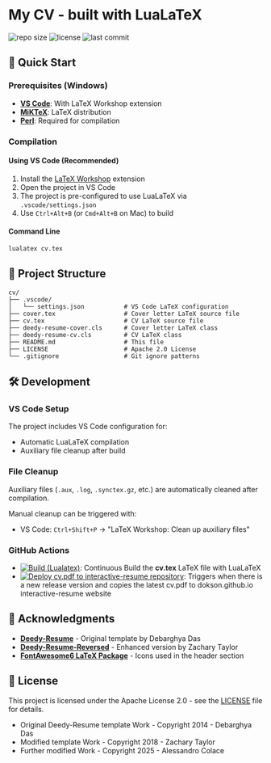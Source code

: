 # My CV - built with LuaLaTeX

![repo size](https://img.shields.io/github/repo-size/dokson/cv) ![license](https://img.shields.io/github/license/dokson/cv) ![last commit](https://img.shields.io/github/last-commit/dokson/cv)

## 🚀 Quick Start

### Prerequisites (Windows)

- [**VS Code**](https://code.visualstudio.com/download): With LaTeX Workshop extension
- [**MiKTeX**](https://miktex.org/download): LaTeX distribution
- [**Perl**](https://strawberryperl.com/): Required for compilation

### Compilation

#### Using VS Code (Recommended)

1. Install the [LaTeX Workshop](https://marketplace.visualstudio.com/items?itemName=James-Yu.latex-workshop) extension
2. Open the project in VS Code
3. The project is pre-configured to use LuaLaTeX via `.vscode/settings.json`
4. Use `Ctrl+Alt+B` (or `Cmd+Alt+B` on Mac) to build

#### Command Line

```bash
lualatex cv.tex
```

## 📁 Project Structure

```plaintext
cv/
├── .vscode/
│   └── settings.json           # VS Code LaTeX configuration
├── cover.tex                   # Cover letter LaTeX source file
├── cv.tex                      # CV LaTeX source file
├── deedy-resume-cover.cls      # Cover letter LaTeX class
├── deedy-resume-cv.cls         # CV LaTeX class
├── README.md                   # This file
├── LICENSE                     # Apache 2.0 License
└── .gitignore                  # Git ignore patterns
```

## 🛠️ Development

### VS Code Setup

The project includes VS Code configuration for:

- Automatic LuaLaTeX compilation
- Auxiliary file cleanup after build

### File Cleanup

Auxiliary files (`.aux`, `.log`, `.synctex.gz`, etc.) are automatically cleaned after compilation.

Manual cleanup can be triggered with:

- VS Code: `Ctrl+Shift+P` → "LaTeX Workshop: Clean up auxiliary files"

### GitHub Actions

- [![Build (Lualatex)](https://github.com/dokson/cv/actions/workflows/build.yml/badge.svg)](https://github.com/dokson/cv/actions/workflows/build.yml): Continuous Build the **cv.tex** LaTeX file with LuaLaTeX
- [![Deploy cv.pdf to interactive-resume repository](https://github.com/dokson/cv/actions/workflows/deploy.yml/badge.svg)](https://github.com/dokson/cv/actions/workflows/deploy.yml): Triggers when there is a new release version and copies the latest cv.pdf to dokson.github.io interactive-resume website

## 🙏 Acknowledgments

- **[Deedy-Resume](https://github.com/deedy/Deedy-Resume)** - Original template by Debarghya Das
- **[Deedy-Resume-Reversed](https://github.com/ZDTaylor/Deedy-Resume-Reversed)** - Enhanced version by Zachary Taylor
- **[FontAwesome6 LaTeX Package](https://github.com/braniii/fontawesome)** - Icons used in the header section

## 📄 License

This project is licensed under the Apache License 2.0 - see the [LICENSE](LICENSE) file for details.

- Original Deedy-Resume template Work - Copyright 2014 - Debarghya Das
- Modified template Work - Copyright 2018 - Zachary Taylor  
- Further modified Work - Copyright 2025 - Alessandro Colace
